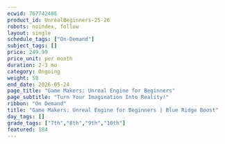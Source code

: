 ```yaml
---
ecwid: 767742486
product_id: UnrealBeginners-25-26
robots: noindex, follow
layout: single
schedule_tags: ["On-Demand"]
subject_tags: []
price: 249.99
price_unit: per month
duration: 2-3 mo
category: Ongoing
weight: 58
end_date: 2026-05-24
page_title: "Game Makers: Unreal Engine for Beginners"
page_subtitle: "Turn Your Imagination Into Reality!"
ribbon: "On Demand"
title: "Game Makers: Unreal Engine for Beginners | Blue Ridge Boost"
day_tags: []
grade_tags: ["7th","8th","9th","10th"]
featured: 184
---
```

